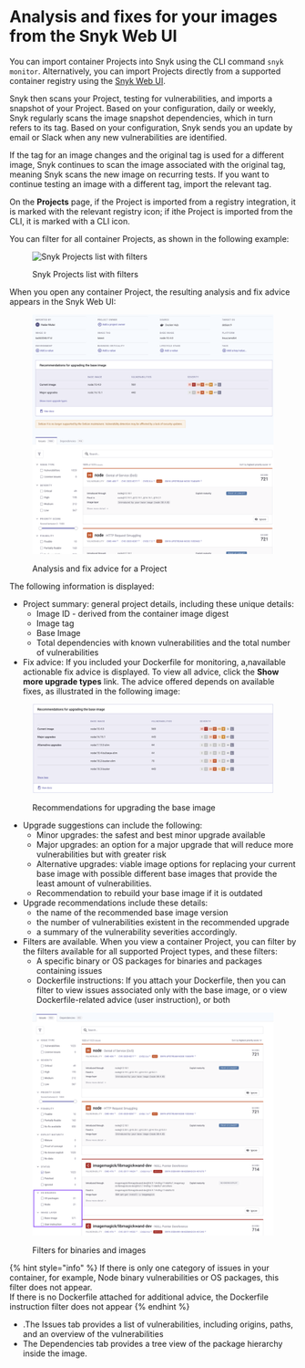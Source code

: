 # Analysis and fixes for your images from the Snyk Web UI

You can import container Projects into Snyk using the CLI command `snyk monitor`. Alternatively, you can import Projects directly from a supported container registry using the [Snyk Web UI](../../getting-started/quickstart/create-a-snyk-account/logging-in-to-an-existing-account.md).

Snyk then scans your Project, testing for vulnerabilities, and imports a snapshot of your Project. Based on your configuration, daily or weekly, Snyk regularly scans the image snapshot dependencies, which in turn refers to its tag. Based on your configuration, Snyk sends you an update by email or Slack when any new vulnerabilities are identified.

If the tag for an image changes and the original tag is used for a different image, Snyk continues to scan the image associated with the original tag, meaning Snyk scans the new image on recurring tests. If you want to continue testing an image with a different tag, import the relevant tag.

On the **Projects** page, if the Project is imported from a registry integration, it is marked with the relevant registry icon; if ithe Project is imported from the CLI, it is marked with a CLI icon.

You can filter for all container Projects, as shown in the following example:

<figure><img src="../../.gitbook/assets/Analysis of container.png" alt="Snyk Projects list with filters"><figcaption><p>Snyk Projects list with filters</p></figcaption></figure>

When you open any container Project, the resulting analysis and fix advice appears in the Snyk Web UI:

<figure><img src="../../.gitbook/assets/image (153).png" alt="Analysis and fix advice for a Project"><figcaption><p>Analysis and fix advice for a Project</p></figcaption></figure>

The following information is displayed:

* Project summary: general project details, including these unique details:
  * Image ID - derived from the container image digest
  * Image tag
  * Base Image
  * Total dependencies with known vulnerabilities and the total number of vulnerabilities
* Fix advice: If you included your Dockerfile for monitoring, a,navailable actionable fix advice is displayed. To view all advice, click the **Show more upgrade types** link. The advice offered depends on available fixes, as illustrated in the following image:

<figure><img src="../../.gitbook/assets/image (115) (1) (2) (1) (1) (1) (1) (1) (1) (1) (1) (1) (1) (1) (1) (1) (1) (1) (1) (1) (1) (1) (1) (1) (1) (1) (1) (1) (1) (1) (1) (1) (1) (1) (1) (1) (1) (1) (1) (1) (1) (1) (1) (1) (1) (1).png" alt="Recommendations for upgrading the base image"><figcaption><p>Recommendations for upgrading the base image</p></figcaption></figure>

* Upgrade suggestions can include the following:
  * Minor upgrades: the safest and best minor upgrade available
  * Major upgrades: an option for a major upgrade that will reduce more vulnerabilities but with greater risk
  * Alternative upgrades: viable image options for replacing your current base image with possible different base images that provide the least amount of vulnerabilities.
  * Recommendation to rebuild your base image if it is outdated
* Upgrade recommendations include these details:
  * the name of the recommended base image version
  * the number of vulnerabilities existent in the recommended upgrade
  * a summary of the vulnerability severities accordingly.
* Filters are available. When you view a container Project, you can filter by the filters available for all supported Project types, and these filters:
  * A specific binary or OS packages for binaries and packages containing issues
  * Dockerfile instructions: If you attach your Dockerfile, then you can filter to view issues associated only with the base image, or o view Dockerfile-related advice (user instruction), or both

<figure><img src="../../.gitbook/assets/image (195) (1) (1) (1) (1) (1) (1) (1) (1) (1) (1) (1) (1) (1) (1) (1) (1) (1) (1) (1) (1) (2).png" alt="Filters for binaries and images"><figcaption><p>Filters for binaries and images</p></figcaption></figure>

{% hint style="info" %}
If there is only one category of issues in your container, for example, Node binary vulnerabilities or OS packages, this filter does not appear.\
If there is no Dockerfile attached for additional advice, the Dockerfile instruction filter does not appear
{% endhint %}

* .The Issues tab provides a list of vulnerabilities, including origins, paths, and an overview of the vulnerabilities
* The Dependencies tab provides a tree view of the package hierarchy inside the image.

